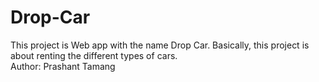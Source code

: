 # Drop-Car
This project is Web app with the name Drop Car. Basically, this project is about renting the different types of cars.
<br>
Author: Prashant Tamang
